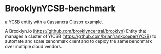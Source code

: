 BrooklynYCSB-benchmark
======================

a YCSB entity with a Cassandra Cluster example.

A Brooklyn.io (https://github.com/brooklyncentral/brooklyn) Entity that manages a cluster of 
Y!CSB (https://github.com/brianfrankcooper/YCSB) to automate and
scale benchmark client and to deploy the same benchmark over multiple cloud vendors.

